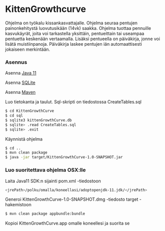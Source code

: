 # KittenGrowthcurve

Ohjelma on työkalu kissankasvattajalle. Ohjelma seuraa pentujen painonkehitystä luovutusikään (14vk) saakka. Ohjelma tuottaa pennuille kasvukäyrät, joita voi tarkastella yksittäin, pentueittain tai useampaa pentuetta keskenään vertaamalla. Lisäksi pentueella on päiväkirja, jonne voi lisätä muistiinpanoja. Päiväkirja laskee pentujen iän automaattisesti jokaiseen merkintään. 

### Asennus

Asenna [Java 11](https://www.oracle.com/java/technologies/javase-jdk11-downloads.html)

Asenna [SQLite](https://sqlite.org/index.html)

Asenna [Maven](https://maven.apache.org/)

Luo tietokanta ja taulut. Sql-skripti on tiedostossa CreateTables.sql

```sh
$ cd KittenGrowthCurve
$ cd sql
$ sqlite3 kittenGrowthCurve.db
$ sqlite> .read CreateTables.sql
$ sqlite> .exit
```

Käynnistä ohjelma
```sh
$ cd ..
$ mvn clean package
$ java -jar target/KittenGrowthCurve-1.0-SNAPSHOT.jar
```

### Luo suoritettava ohjelma OSX:lle
Laita Java11 SDK:n sijainti pom.xml -tiedostoon
```sh
<jrePath>/polku/omalla/koneellasi/adoptopenjdk-11.jdk/</jrePath>
```
Generoi KittenGrowthCurve-1.0-SNAPSHOT.dmg -tiedosto target -hakemistoon
```sh
$ mvn clean package appbundle:bundle
```
Kopioi KittenGrowthCurve.app omalle koneellesi ja suorita se